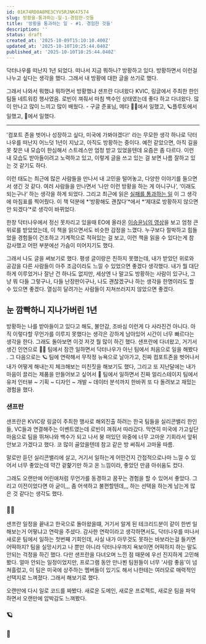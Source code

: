 ```yaml
---
id: 01K74RD0A8ME3CYV5RJNK47574
slug: 방황을-통과하는-일-1-경험한-것들
title: '방황을 통과하는 일 - #1. 경험한 것들'
description: ''
status: draft
created_at: '2025-10-09T15:10:10.400Z'
updated_at: '2025-10-10T10:25:44.040Z'
published_at: '2025-10-10T10:25:44.040Z'
---
```

닥터나우를 떠난지 1년 되었다. 
떠나서 지금 뭐하나? 방황하고 있다.
방황하면서 이런걸 나누고 싶다는 생각을 했다.
그래서 내 방황에 대한 글을 쓰기로 했다.

그래서 나와서 뭐했냐 뭐하면서 방황했냐
샌프란 다녀왔다
  KVIC, 링글에서 주최한 한인팀들 네트워킹 행사였음.
  로빈이 껴줘서 마침 백수인 상태였는데 좋다 하고 다녀왔다.
  많이 만나고 많이 느끼고 많이 배웠다.
    - 구글 준표님, 메타 
👨‍🏫에서 일했고, 
🪐플루토에서 일했고, 
🤝에서 일했다.

---



'컴포트 존을 벗어나 성장하고 싶다, 미국에 가봐야겠다!' 라는 무모한 생각 하나로 닥터나우를 떠난지 어느덧 1년이 지났고, 아직도 방황하는 중이다. 예전 같았으면, 아직 길을 못 찾은 내 모습이 한심해서 스트레스만 엄청 받고 있었을텐데 요즘은 좀 다르다. 이런 내 모습도 받아들이려고 노력하고 있고, 이렇게 글을 쓰고 있는 걸 보면 나름 잘하고 있는 것 같기도 하다.

이런 태도는 최근에 많은 사람들을 만나서 내 고민을 털어놓고, 다양한 이야기를 들으면서 생긴 것 같다. 여러 사람들을 만나면서 ‘나만 이런 방황을 하는 게 아니구나’, ‘이래도 되는구나’ 하는 생각을 하게 되었다. 그리고 최근에 읽은 [실패를 통과하는 일](https://product.kyobobook.co.kr/detail/S000217395322) 이 그 생각에 마침표를 찍어줬다. 이 책 덕분에 *‘방황해도 괜찮다’*에서 *‘제대로 방황하지 않으면 안 되겠다’*로 생각이 바뀌었다. 

한창 닥터나우에서 정신 못차리고 있을때 EO에 올라온 [이승윤님의 영상](https://youtu.be/TjVP4cICwGE?t=49)을 보고 엄청 큰 위로를 받았었는데, 이 책을 읽으면서도 비슷한 감정을 느꼈다. 누구보다 절박하고 힘들었을 경험들이 건조하고 기계적으로 적혀있는 걸 보고, 이런 책을 읽을 수 있다는게 참 감사했고 어떤 부분에선 가슴이 미어지기도 했다.

그래서 나도 글을 써보기로 했다. 평생 글이랑은 친하지 못했는데, 내가 받았던 위로와 공감을 다른 사람들이 아주 조금이라도 느낄 수 있었으면 좋겠다 생각했다. 내가 뭘 대단하게 이루었거나 잘난 건 하나도 없지만, 세상엔 나 말고도 방황하는 사람이 있구나, 그냥 뭐 다들 그렇구나, 다들 난장판이구나, 나도 괜찮겠구나 하는 생각을 한명이라도 할 수 있으면 좋겠다. 열심히 달려가는 사람들이 지쳐쓰러지지 않았으면 좋겠다.

## 눈 깜빡하니 지나가버린 1년

방황하는 나를 받아들이고 있다고 해도, 불안감, 조바심 이런게 다 사라진건 아니다. 아직 이렇다할 무언가를 이루지 못했다는 생각은 강하게 남아있어 시간이 너무 빠르다는 생각을 한다. 그래도 돌아보면 이것 저것 뭘 많이 하긴 했다. 샌프란에 다녀왔고, 거기서 생긴 인연으로 👨‍🏫 팀에서 잠깐 일하면서 닥터나우가 아닌 팀에서 처음으로 일을 해봤다 . 그 다음으로는 🪐 팀에 연락해서 무작정 뉴욕으로 날아가고, 진짜 컴포트존을 벗어나서 내가 어떻게 해내는지 체크해보는 미친짓을 해보기도 했다, 그리고 또 지난달에는 내가 마음이 끌리는 제품을 만들어보고 싶어서 🤝 팀에서 일하면서 진짜 얼리스테이지 팀에서 유저 인터뷰 ~ 기획 ~ 디자인 ~ 개발 ~ 데이터 분석까지 한바퀴 또 다 돌려보고 재밌는 경험을 했다.

### 샌프란

샌프란은 KVIC랑 링글이 주최한 행사로 해외진출 하려는 한국 팀들을 실리콘밸리 한인들, VC들과 연결해주는 이벤트였는데 로빈이 껴줘서 따라갔다. 막연히 미국에 가고싶단 마음으로 팀을 뛰쳐나와 백수가 되고 나서 붕 떠있던 와중에 너무 고마운 기회라서 앞뒤 안보고 가겠다고 했다. 코 많이 골았을텐데 참고 같은 방 써줘서 고마울 따름. 

말로만 듣던 실리콘밸리에 살고, 거기서 일하는게 어떤건지 간접적으로나마 느낄 수 있어서 너무 좋았는데 약간 겉핥기만 하고 온 느낌이라, 좋았던 만큼 아쉬움도 컸다.

그래도 오랜만에 어린애처럼 무언가를 동경하고 꿈꾸는 경험을 할 수 있어서 좋았다. 그리고 이전이었다면 아 굳이,,, 좀 어색하고 불편할텐데,,, 하는 선택을 하는게 남는게 많은 것 같다는 생각도 했다.

### 👨‍🏫

샌프란 일정을 끝내고 한국으로 돌아왔을떄, 거기서 알게 된 테크리드분이 같이 한번 일해보는거 어떻냐고 연락을 주셨다. 감사한 연락이라고 생각하면서도, 닥터나우를 떠나서 새로운 팀에서 일하는 첫번째 기회인데, 사실 내가 아무것도 못하는 바보라는걸 들키면 어떡하지? 팀을 실망시키고 나 뿐만 아니라 닥터나우까지 욕보이면 어떡하지 하는 말도안되는 걱정을 하긴 했다. 다만 샌프란을 다녀오며 느낀 점 때문에 우선 진지하게 고민해봤다. 얼마 안되는 일정이었지만, 프로그램 동안 만나뵌 팀원들이 너무 '사람 좋음'이 넘쳐흘렀고, 이 팀은 미국에 상주하는 멤버들이 있기도 해서 나한테는 여러모로 매력적인 선택지로 느껴졌다. 그래서 해보기로 했다.

오랜만에 다시 일로 코드를 짜봤다. 새로운 도메인, 새로운 프로젝트, 새로운 팀을 파악하면서 오랜만에 압박감도 느껴봤다.

### 🪐


### 🤝
